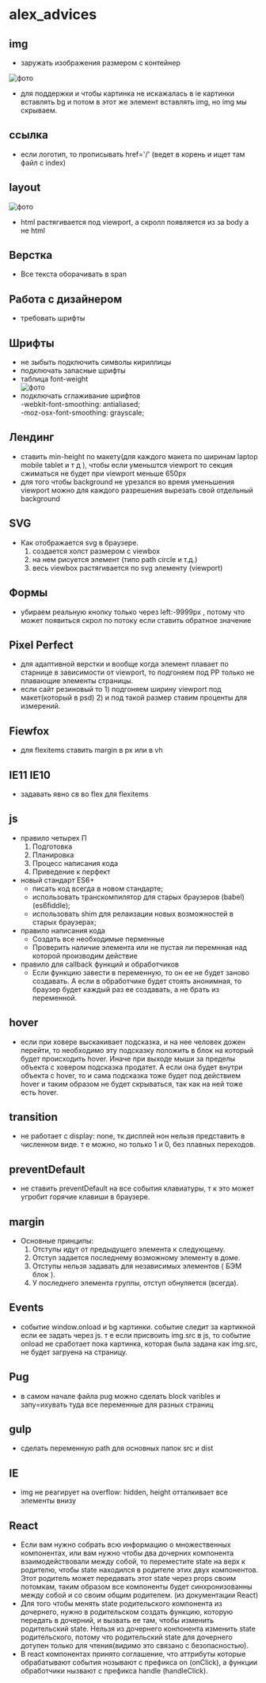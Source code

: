 # alex_advices

## img

* заружать изображения размером с контейнер   

![фото](img/img1.png "фото")    

* для поддержки и чтобы картинка не искажалась в  ie картинки вставлять bg и потом в этот же элемент вставлять img, но img мы скрываем.



## ссылка   

* если логотип, то прописывать href='/' (ведет в корень и ищет там файл с index) 

## layout  

![фото](img/img2.png "фото")    
* html растягивается под viewport, а скролл появляется из за body а не html

## Верстка
  * Все текста оборачивать в span

## Работа с дизайнером  

* требовать шрифты

## Шрифты

* не зыбыть подключить символы кириллицы
* подключать запасные шрифты
* таблица font-weight   
![фото](img/img3.png "фото")
* подключать сглаживание шрифтов    
  -webkit-font-smoothing: antialiased;   
  -moz-osx-font-smoothing: grayscale;   

## Лендинг
* ставить min-height по макету(для каждого макета по ширинам laptop mobile tablet и т д ), чтобы если уменьштся viewport то секция сжиматься не будет при viewport меньше 650px    
* для того чтобы background не урезался во время уменьшения viewport можно для каждого разрешения вырезать свой отдельный background    


## SVG   
* Как отображается svg в браузере.
  1. создается холст размером с viewbox 
  2. на нем рисуется элемент (типо path circle и т.д.)
  3. весь viewbox растягивается по svg элементу (viewport)   
 
 ## Формы
* убираем реальную кнопку только через left:-9999px , потому что может появиться скрол по потоку если ставить обратное значение

## Pixel Perfect   
* для адаптивной верстки и вообще когда элемент плавает по старнице в зависимости от viewport, то подгоняем под PP только не плавающие элементы страницы.    
* если сайт резиновый то 1) подгоняем ширину viewport под макет(который в psd) 2) и под такой размер ставим проценты для измерений.

## Fiewfox    
* для flexitems ставить margin в px или в vh    

## IE11 IE10
* задавать явно св во flex для flexitems

## js
* правило четырех П 
  1. Подготовка
  2. Планировка
  3. Процесс написания кода
  4. Приведение к перфект  
* новый стандарт ES6+
  - писать код всегда в новом стандарте;  
  - использовать транскомпилятор для старых браузеров (babel)(es6fiddle);
  - использовать shim для релаизации новых возможностей в старых браузерах;
* правило написания кода
  - Создать все необходимые перменные
  - Проверить наличие элемента или не пустая ли перемнная над которой производим действие
* правило для callback функций и обработчиков
  - Eсли функцию завести в переменную, то он ее не будет заново создавать. А если в обработчике будет стоять анонимная, то браузер будет каждый раз ее создавать, а не брать из переменной.

## hover
* если при ховере выскакивает подсказка, и на нее человек дожен перейти, то необходимо эту подсказку положить в блок на который будет происходить hover. Иначе при выходе мыши за пределы объекта с ховером подсказка продатет. А если она будет внутри объекта с hover, то и сама подсказка тоже будет под действием hover и таким образом не будет скрываться, так как на ней тоже есть hover.
## transition
* не работает с display: none, тк дисплей нон нельзя представить в численном виде. т е можно, но только 1 и 0, без плавных переходов.
## preventDefault
* не ставить preventDefault на все события клавиатуры, т к это может угробит горячие клавиши в браузере.
## margin
* Основные принципы:  
  1. Отступы идут от предыдущего элемента к следующему.
  2. Отступ задается последнему возможному элементу в доме.
  3. Отступы нельзя задавать для независимых элементов ( БЭМ блок ).
  4. У последнего элемента группы, отступ обнуляется (всегда).
## Events 
* событие window.onload и bg картинки. событие следит за картикной если ее задать через js. т е если присвоить img.src в js, то событие onload не сработает пока картинка, которая была задана как img.src, не будет загруена на страницу. 
## Pug
* в самом начале файла pug можно сделать block varibles и запу=ихувать туда все переменные для разных страниц
## gulp
* сделать переменную path для основных папок src и dist
## IE
* img не реагирует на overflow: hidden, height отталкивает все элементы внизу  
## React
* Если вам нужно собрать всю информацию о множественных компонентах, или вам нужно чтобы два дочерних компонента взаимодействовали между собой, то переместите state на верх к родителю, чтобы state находился в родителе этих двух компонентов. Этот родитель может передавать этот state через props своим потомкам, таким образом все компоненты будет синхронизованны между собой и со своим общим родителем. (из документации React)
* Для того чтобы менять state родительского компонента из дочернего, нужно в родительском создать функцию, которую передать в дочерний, и вызвать ее там, чтобы изменить родительский state. Нельзя из дочернего конпонента изменить state родительского, потому что родительский state для дочернего дотупен только для чтения(видимо это связано с безопасностью).
* В react компонентах принято соглашение, что аттрибуты которые обрабатывают события нозывают с префикса on (onClick), а функции обработчики нызвают c префикса handle (handleClick).
